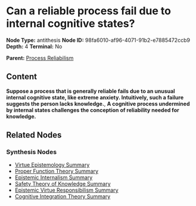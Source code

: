 # Can a reliable process fail due to internal cognitive states?

**Node Type:** antithesis
**Node ID:** 98fa6010-af96-4071-91b2-e7885472ccb9
**Depth:** 4
**Terminal:** No

**Parent:** [Process Reliabilism](process-reliabilism-synthesis-322d601f-37c8-4500-8ee8-38cdcd44a787.md)

## Content

**Suppose a process that is generally reliable fails due to an unusual internal cognitive state, like extreme anxiety. Intuitively, such a failure suggests the person lacks knowledge.**, **A cognitive process undermined by internal states challenges the conception of reliability needed for knowledge.**

## Related Nodes

### Synthesis Nodes

- [Virtue Epistemology Summary](virtue-epistemology-summary-synthesis-30911f47-6ba2-4cba-929c-f2f94a29bc2f.md)
- [Proper Function Theory Summary](proper-function-theory-summary-synthesis-bd34d6e9-665d-4f58-a215-1930cbf7570e.md)
- [Epistemic Internalism Summary](epistemic-internalism-summary-synthesis-8d0a3a86-ae1d-4497-8168-b2db87c61138.md)
- [Safety Theory of Knowledge Summary](safety-theory-of-knowledge-summary-synthesis-de475e3c-9af4-4116-be28-ee125d23996c.md)
- [Epistemic Virtue Responsibilism Summary](epistemic-virtue-responsibilism-summary-synthesis-0a703144-3e79-4527-bede-b1a1914a37c5.md)
- [Cognitive Integration Theory Summary](cognitive-integration-theory-summary-synthesis-5cecce39-6265-4190-8fa2-c5d9eda5a208.md)
